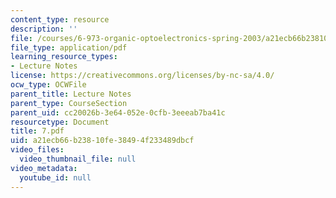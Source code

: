 ```yaml
---
content_type: resource
description: ''
file: /courses/6-973-organic-optoelectronics-spring-2003/a21ecb66b23810fe38494f233489dbcf_7.pdf
file_type: application/pdf
learning_resource_types:
- Lecture Notes
license: https://creativecommons.org/licenses/by-nc-sa/4.0/
ocw_type: OCWFile
parent_title: Lecture Notes
parent_type: CourseSection
parent_uid: cc20026b-3e64-052e-0cfb-3eeeab7ba41c
resourcetype: Document
title: 7.pdf
uid: a21ecb66-b238-10fe-3849-4f233489dbcf
video_files:
  video_thumbnail_file: null
video_metadata:
  youtube_id: null
---
```

